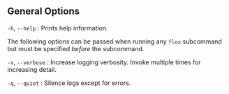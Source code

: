 ## General Options

`-h`, `--help`
:   Prints help information.

The following options can be passed when running any `flox` subcommand but must
be specified _before_ the subcommand.

`-v`, `--verbose`
:   Increase logging verbosity.
    Invoke multiple times for increasing detail.

`-q`, `--quiet`
:   Silence logs except for errors.

